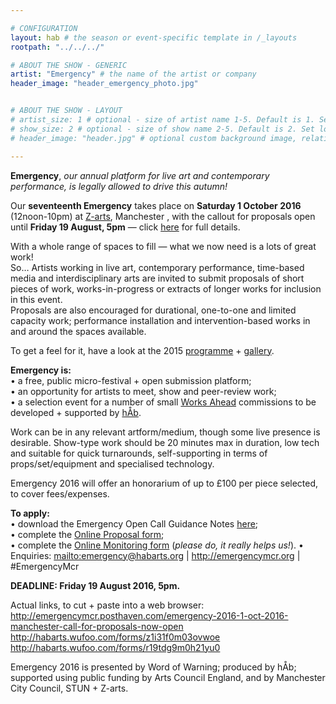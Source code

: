 ```yaml
---

# CONFIGURATION
layout: hab # the season or event-specific template in /_layouts
rootpath: "../../../"

# ABOUT THE SHOW - GENERIC
artist: "Emergency" # the name of the artist or company
header_image: "header_emergency_photo.jpg"   


# ABOUT THE SHOW - LAYOUT
# artist_size: 1 # optional - size of artist name 1-5. Default is 1. Set longer names to lower values
# show_size: 2 # optional - size of show name 2-5. Default is 2. Set longer names to lower values
# header_image: "header.jpg" # optional custom background image, relative to current page

---
```

**Emergency**, *our annual platform for live art and contemporary performance, is legally allowed to drive this autumn!*          
           
Our **seventeenth Emergency** takes place on **Saturday 1 October 2016** (12noon-10pm) at [Z-arts](http://www.z-arts.org/about-us/getting-here), Manchester , with the callout for proposals open until **Friday 19 August, 5pm** — click [here](http://emergencymcr.posthaven.com) for full details.             
         
With a whole range of spaces to fill — what we now need is a lots of great work!         
So… Artists working in live art, contemporary performance, time-based media and interdisciplinary arts are invited to submit proposals of short pieces of work, works-in-progress or extracts of longer works for inclusion in this event.           
Proposals are also encouraged for durational, one-to-one and limited capacity work; performance installation and intervention-based works in and around the spaces available.       
               
To get a feel for it, have a look at the 2015 [programme](/archive/2015-emergency) + [gallery](/galleries/2015-emergency).           
         
**Emergency is:**    
• a free, public micro-festival + open submission platform;   
• an opportunity for artists to meet, show and peer-review work;      
• a selection event for a number of small [Works Ahead](/hab/worksahead) commissions to be developed + supported by [hÅb](/hab).     
          
Work can be in any relevant artform/medium, though some live presence is desirable. Show-type work should be 20 minutes max in duration, low tech and suitable for quick turnarounds, self-supporting in terms of props/set/equipment and specialised technology.        
          
Emergency 2016 will offer an honorarium of up to £100 per piece selected, to cover fees/expenses.         
          
**To apply:**       
• download the Emergency Open Call Guidance Notes [here](http://emergencymcr.posthaven.com);         
• complete the [Online Proposal form]( https://habarts.wufoo.com/forms/z1i31f0m03ovwoe/);            
• complete the [Online Monitoring form](https://habarts.wufoo.com/forms/r19tdg9m0h21yu0/) (*please do, it really helps us!*).         • Enquiries: <mailto:emergency@habarts.org> | <http://emergencymcr.org> | #EmergencyMcr         
          
**DEADLINE: Friday 19 August 2016, 5pm.**      
          
Actual links, to cut + paste into a web browser:         
http://emergencymcr.posthaven.com/emergency-2016-1-oct-2016-manchester-call-for-proposals-now-open          
http://habarts.wufoo.com/forms/z1i31f0m03ovwoe            
http://habarts.wufoo.com/forms/r19tdg9m0h21yu0         
             
Emergency 2016 is presented by Word of Warning; produced by hÅb; supported using public funding by Arts Council England, and by Manchester City Council, STUN + Z-arts.
